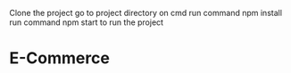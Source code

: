 Clone the project
go to project directory on cmd
run command npm install 
run command npm start to run the project
# E-Commerce
